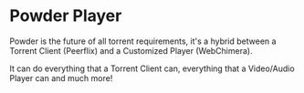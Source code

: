 # Powder Player

Powder is the future of all torrent requirements, it's a hybrid between a Torrent Client (Peerflix) and a Customized Player (WebChimera).

It can do everything that a Torrent Client can, everything that a Video/Audio Player can and much more!

